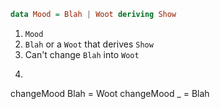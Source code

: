 ```haskell
data Mood = Blah | Woot deriving Show
```

1. `Mood`
2. `Blah` or a `Woot` that derives `Show`
3. Can't change `Blah` into `Woot`
4. ```haskell
changeMood Blah = Woot
changeMood    _ = Blah
```
